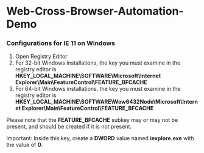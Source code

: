 # Web-Cross-Browser-Automation-Demo

### Configurations for IE 11 on Windows

1. Open Registry Editor
2. For 32-bit Windows installations, the key you must examine in the registry editor is 
   **HKEY_LOCAL_MACHINE\SOFTWARE\Microsoft\Internet Explorer\Main\FeatureControl\FEATURE_BFCACHE**
3. For 64-bit Windows installations, the key you must examine in the registry editor is
   **HKEY_LOCAL_MACHINE\SOFTWARE\Wow6432Node\Microsoft\Internet Explorer\Main\FeatureControl\FEATURE_BFCACHE**
	
Please note that the **FEATURE_BFCACHE** subkey may or may not be present, and should be created if it is not present.
	
Important: Inside this key, create a **DWORD** value named **iexplore.exe** with the value of **0**.
